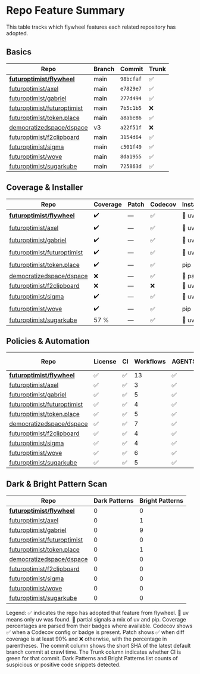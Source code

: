 # Repo Feature Summary

This table tracks which flywheel features each related repository has adopted.

<!-- spellchecker: disable -->
## Basics
| Repo | Branch | Commit | Trunk |
| ---- | ------ | ------ | ----- |
| **[futuroptimist/flywheel](https://github.com/futuroptimist/flywheel)** | main | `98bcfaf` | ✅ |
| [futuroptimist/axel](https://github.com/futuroptimist/axel) | main | `e7829e7` | ✅ |
| [futuroptimist/gabriel](https://github.com/futuroptimist/gabriel) | main | `277d494` | ✅ |
| [futuroptimist/futuroptimist](https://github.com/futuroptimist/futuroptimist) | main | `7b5c1b5` | ❌ |
| [futuroptimist/token.place](https://github.com/futuroptimist/token.place) | main | `a8abe86` | ✅ |
| [democratizedspace/dspace](https://github.com/democratizedspace/dspace) | v3 | `a22f51f` | ❌ |
| [futuroptimist/f2clipboard](https://github.com/futuroptimist/f2clipboard) | main | `3154d64` | ✅ |
| [futuroptimist/sigma](https://github.com/futuroptimist/sigma) | main | `c501f49` | ✅ |
| [futuroptimist/wove](https://github.com/futuroptimist/wove) | main | `8da1955` | ✅ |
| [futuroptimist/sugarkube](https://github.com/futuroptimist/sugarkube) | main | `725863d` | ✅ |

## Coverage & Installer
| Repo | Coverage | Patch | Codecov | Installer |
| ---- | -------- | ----- | ------- | --------- |
| **[futuroptimist/flywheel](https://github.com/futuroptimist/flywheel)** | ✔️ | — | ✅ | 🚀 uv |
| [futuroptimist/axel](https://github.com/futuroptimist/axel) | ✔️ | — | ✅ | 🚀 uv |
| [futuroptimist/gabriel](https://github.com/futuroptimist/gabriel) | ✔️ | — | ✅ | 🚀 uv |
| [futuroptimist/futuroptimist](https://github.com/futuroptimist/futuroptimist) | ✔️ | — | ✅ | 🚀 uv |
| [futuroptimist/token.place](https://github.com/futuroptimist/token.place) | ✔️ | — | ✅ | pip |
| [democratizedspace/dspace](https://github.com/democratizedspace/dspace) | ❌ | — | ✅ | 🔶 partial |
| [futuroptimist/f2clipboard](https://github.com/futuroptimist/f2clipboard) | ❌ | — | ❌ | 🚀 uv |
| [futuroptimist/sigma](https://github.com/futuroptimist/sigma) | ✔️ | — | ✅ | 🚀 uv |
| [futuroptimist/wove](https://github.com/futuroptimist/wove) | ✔️ | — | ✅ | pip |
| [futuroptimist/sugarkube](https://github.com/futuroptimist/sugarkube) | 57 % | — | ✅ | 🚀 uv |

## Policies & Automation
| Repo | License | CI | Workflows | AGENTS.md | Code of Conduct | Contributing | Pre-commit |
| ---- | ------- | -- | --------- | --------- | --------------- | ------------ | ---------- |
| **[futuroptimist/flywheel](https://github.com/futuroptimist/flywheel)** | ✅ | ✅ | 13 | ✅ | ✅ | ✅ | ✅ |
| [futuroptimist/axel](https://github.com/futuroptimist/axel) | ✅ | ✅ | 3 | ✅ | ✅ | ✅ | ✅ |
| [futuroptimist/gabriel](https://github.com/futuroptimist/gabriel) | ✅ | ✅ | 5 | ✅ | ✅ | ✅ | ✅ |
| [futuroptimist/futuroptimist](https://github.com/futuroptimist/futuroptimist) | ✅ | ✅ | 4 | ✅ | ✅ | ✅ | ✅ |
| [futuroptimist/token.place](https://github.com/futuroptimist/token.place) | ✅ | ✅ | 5 | ✅ | ✅ | ✅ | ✅ |
| [democratizedspace/dspace](https://github.com/democratizedspace/dspace) | ✅ | ✅ | 7 | ✅ | ✅ | ✅ | ❌ |
| [futuroptimist/f2clipboard](https://github.com/futuroptimist/f2clipboard) | ✅ | ✅ | 4 | ✅ | ✅ | ✅ | ✅ |
| [futuroptimist/sigma](https://github.com/futuroptimist/sigma) | ✅ | ✅ | 4 | ✅ | ✅ | ✅ | ✅ |
| [futuroptimist/wove](https://github.com/futuroptimist/wove) | ✅ | ✅ | 6 | ✅ | ✅ | ✅ | ✅ |
| [futuroptimist/sugarkube](https://github.com/futuroptimist/sugarkube) | ✅ | ✅ | 5 | ✅ | ❌ | ❌ | ✅ |

## Dark & Bright Pattern Scan
| Repo | Dark Patterns | Bright Patterns |
| ---- | ------------- | --------------- |
| **[futuroptimist/flywheel](https://github.com/futuroptimist/flywheel)** | 0 | 0 |
| [futuroptimist/axel](https://github.com/futuroptimist/axel) | 0 | 1 |
| [futuroptimist/gabriel](https://github.com/futuroptimist/gabriel) | 0 | 9 |
| [futuroptimist/futuroptimist](https://github.com/futuroptimist/futuroptimist) | 0 | 0 |
| [futuroptimist/token.place](https://github.com/futuroptimist/token.place) | 0 | 1 |
| [democratizedspace/dspace](https://github.com/democratizedspace/dspace) | 0 | 0 |
| [futuroptimist/f2clipboard](https://github.com/futuroptimist/f2clipboard) | 0 | 0 |
| [futuroptimist/sigma](https://github.com/futuroptimist/sigma) | 0 | 0 |
| [futuroptimist/wove](https://github.com/futuroptimist/wove) | 0 | 0 |
| [futuroptimist/sugarkube](https://github.com/futuroptimist/sugarkube) | 0 | 0 |

Legend: ✅ indicates the repo has adopted that feature from flywheel. 🚀 uv means only uv was found. 🔶 partial signals a mix of uv and pip. Coverage percentages are parsed from their badges where available. Codecov shows ✅ when a Codecov config or badge is present. Patch shows ✅ when diff coverage is at least 90% and ❌ otherwise, with the percentage in parentheses. The commit column shows the short SHA of the latest default branch commit at crawl time. The Trunk column indicates whether CI is green for that commit. Dark Patterns and Bright Patterns list counts of suspicious or positive code snippets detected.
